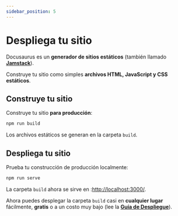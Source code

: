 ```yaml
---
sidebar_position: 5
---
```


# Despliega tu sitio

Docusaurus es un **generador de sitios estáticos** (también llamado **[Jamstack](https://jamstack.org/)**).

Construye tu sitio como simples **archivos HTML, JavaScript y CSS estáticos**.

## Construye tu sitio

Construye tu sitio **para producción**:

```bash
npm run build

```

Los archivos estáticos se generan en la carpeta `build`.

## Despliega tu sitio
Prueba tu construcción de producción localmente:

```bash
npm run serve
```

La carpeta `build` ahora se sirve en :[http://localhost:3000/](http://localhost:3000/).

Ahora puedes desplegar la carpeta  `build`  casi en **cualquier lugar** fácilmente, **gratis** o a un costo muy bajo (lee la **[Guía de Despliegue](https://docusaurus.io/docs/deployment)**).
